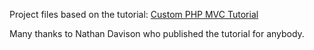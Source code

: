 Project files based on the tutorial: [Custom PHP MVC Tutorial](http://www.nathandavison.com/article/11/custom-php-mvc-tutorial-part-1-introduction)

Many thanks to Nathan Davison who published the tutorial for anybody.